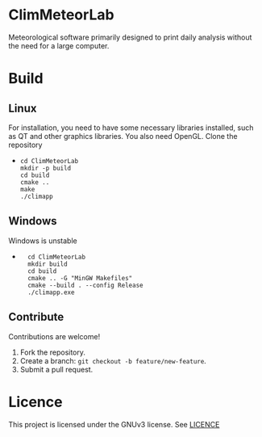 # ClimMeteorLab

Meteorological software primarily designed to print daily analysis without the need for a large computer.

# Build

## Linux
For installation, you need to have some necessary libraries installed, such as QT and other graphics libraries. You also need OpenGL.
Clone the repository 

- ```shell
  cd ClimMeteorLab
  mkdir -p build
  cd build
  cmake ..
  make
  ./climapp
  ```

## Windows
Windows is unstable

- ```shell
    cd ClimMeteorLab
    mkdir build
    cd build
    cmake .. -G "MinGW Makefiles"
    cmake --build . --config Release
    ./climapp.exe

  ```

## Contribute
Contributions are welcome!
1. Fork the repository.
2. Create a branch: `git checkout -b feature/new-feature`.
3. Submit a pull request.

# Licence
This project is licensed under the GNUv3 license. See [LICENCE](LICENCE)